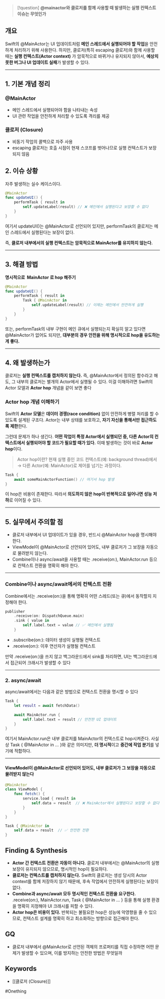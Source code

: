 
> [!question]
> **@mainactor와 클로저를 함께 사용할 때 발생하는 실행 컨텍스트 이슈는 무엇인가**

## **개요**
Swift의 @MainActor는 UI 업데이트처럼 **메인 스레드에서 실행되어야 할 작업**을 안전하게 처리하기 위해 사용한다.
하지만, 클로저(특히 escaping 클로저)와 함께 사용할 때는 **실행 컨텍스트(Actor context)** 가 암묵적으로 바뀌거나 유지되지 않아서, **예상치 못한 버그나 UI 업데이트 실패**가 발생할 수 있다.

---

## **1. 기본 개념 정리**
### **@MainActor**
- 메인 스레드에서 실행되어야 함을 나타내는 속성
- UI 관련 작업을 안전하게 처리할 수 있도록 격리를 제공
### **클로저 (Closure)**
- 비동기 작업의 콜백으로 자주 사용
- escaping 클로저는 호출 시점이 현재 스코프를 벗어나므로 실행 컨텍스트가 보장되지 않음

## **2. 이슈 상황**
자주 발생하는 실수 케이스이다.
```swift
@MainActor
func updateUI() {
    performTask { result in
        self.updateLabel(result) // ❌ 메인에서 실행된다고 보장할 수 없다
    }
}
```
여기서 updateUI()는 @MainActor로 선언되어 있지만, performTask의 클로저는 메인 스레드에서 실행된다는 보장이 없다.

즉, **클로저 내부에서의 실행 컨텍스트는 암묵적으로 MainActor를 유지하지 않는다.**

---
## **3. 해결 방법**

**명시적으로  MainActor 로 hop 해주기**
```swift
@MainActor
func updateUI() {
    performTask { result in
        Task { @MainActor in
            self.updateLabel(result) // 이제는 메인에서 안전하게 실행
        }
    }
}
```
또는, performTask의 내부 구현이 메인 큐에서 실행되는지 확실히 알고 있다면 @MainActor가 없어도 되지만,
**대부분의 경우 안전을 위해 명시적으로 hop을 유도하는 게 좋다.**

---
## **4. 왜 발생하는가**
클로저는 **실행 컨텍스트를 캡처하지 않는다.**
즉, @MainActor에서 정의된 함수라고 해도, 그 내부의 클로저는 별개의 Actor에서 실행될 수 있다.
이걸 이해하려면 Swift의 Actor 모델과 **Actor hop** 개념을 같이 보면 좋다

### **Actor hop 개념 이해하기**
Swift의 **Actor 모델**은 **데이터 경쟁(race condition)** 없이 안전하게 병렬 처리를 할 수 있도록 설계된 구조다.
Actor는 내부 상태를 보호하고, **자기 자신을 통해서만 접근하도록 제한**한다.

그런데 문제가 하나 생긴다.
**어떤 작업이 특정 Actor에서 실행되던 중, 다른 Actor의 컨텍스트에서 실행되어야 할 코드가 필요할 때가 있다.**
이때 발생하는 것이 바로 **Actor hop**이다.

> Actor hop이란?
> 현재 실행 중인 코드 컨텍스트(예: background thread)에서 → 다른 Actor(예: MainActor)로 제어를 넘기는 과정이다.

```swift
Task {
    await someMainActorFunction() // 여기서 hop 발생
}
```
이 hop은 비용이 존재한다.
따라서 **의도하지 않은 hop이 반복적으로 일어나면 성능 저하**로 이어질 수 있다.

---
## **5. 실무에서 주의할 점**

- 클로저 내부에서 UI 업데이트가 있을 경우, 반드시 @MainActor hop을 명시해야 한다.
- ViewModel이 @MainActor로 선언되어 있어도, 내부 클로저가 그 보장을 자동으로 물려받지 않는다.
- Combine이나 async/await을 사용할 때는 .receive(on:), MainActor.run 등으로 컨텍스트 전환을 명확히 해야 한다.
---

### **Combine이나 async/await에서의 컨텍스트 전환**

Combine에서는 .receive(on:)을 통해 명확히 어떤 스레드(또는 큐)에서 동작할지 지정해야 한다.
```swift
publisher
    .receive(on: DispatchQueue.main)
    .sink { value in
        self.label.text = value // ✅ 메인에서 실행됨
    }
```
- .subscribe(on:): 데이터 생성이 실행될 컨텍스트
- .receive(on:): 이후 연산자가 실행될 컨텍스트

만약 .receive(on:)을 쓰지 않고 백그라운드에서 sink를 처리하면, UI는 백그라운드에서 접근되어 크래시가 발생할 수 있다

----

### **2. async/await**
async/await에서는 다음과 같은 방법으로 컨텍스트 전환을 명시할 수 있다
```swift
Task {
    let result = await fetchData()
    
    await MainActor.run {
        self.label.text = result // 안전한 UI 업데이트
    }
}
```

여기서 MainActor.run은 내부 클로저를 MainActor의 컨텍스트로 hop시켜준다.
사실상 Task { @MainActor in ... }와 같은 의미지만, **더 명시적**이고 **중간에 작업 분기**를 넣기에 적합하다.

---
#### ViewModel이 @MainActor로 선언되어 있어도, 내부 클로저가 그 보장을 자동으로 물려받지 않는다

```swift
@MainActor
class ViewModel {
    func fetch() {
        service.load { result in
            self.data = result  // ❌ MainActor에서 실행된다고 보장할 수 없다
        }
    }
}
```
```swift
Task { @MainActor in
    self.data = result  // ✅ 안전한 전환
}
```

## **Finding & Synthesis**
- **Actor 간 컨텍스트 전환은 자동이 아니다.**
    클로저 내부에서는 @MainActor의 실행 보장이 유지되지 않으므로, 명시적인 hop이 필요하다.
- **클로저는 컨텍스트를 캡처하지 않는다.**
    Swift의 클로저는 생성 당시의 Actor context를 함께 저장하지 않기 때문에, 후속 작업에서 안전하게 실행된다는 보장이 없다.
- **Combine과 async/await 모두 명시적인 컨텍스트 전환을 요구한다.**
    .receive(on:), MainActor.run, Task { @MainActor in ... } 등을 통해 실행 환경을 명확히 지정해야 UI 크래시를 피할 수 있다.
- **Actor hop은 비용이 있다.**
    반복되는 불필요한 hop은 성능에 악영향을 줄 수 있으므로, 컨텍스트 설계를 명확히 하고 최소화하는 방향으로 접근해야 한다.

## GQ
- 클로저 내부에서 @MainActor로 선언된 객체의 프로퍼티를 직접 수정하면 어떤 문제가 발생할 수 있으며, 이를 방지하는 안전한 방법은 무엇일까

## Keywords
- [[클로저 (Closure)]]

#Onething 